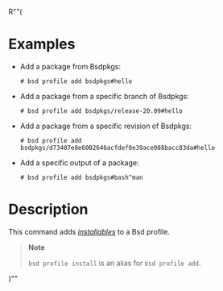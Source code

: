 R""(

# Examples

- Add a package from Bsdpkgs:

  ```console
  # bsd profile add bsdpkgs#hello
  ```

- Add a package from a specific branch of Bsdpkgs:

  ```console
  # bsd profile add bsdpkgs/release-20.09#hello
  ```

- Add a package from a specific revision of Bsdpkgs:

  ```console
  # bsd profile add bsdpkgs/d73407e8e6002646acfdef0e39ace088bacc83da#hello
  ```

- Add a specific output of a package:

  ```console
  # bsd profile add bsdpkgs#bash^man
  ```

# Description

This command adds [_installables_](./bsd.md#installables) to a Bsd profile.

> **Note**
>
> `bsd profile install` is an alias for `bsd profile add`.

)""
